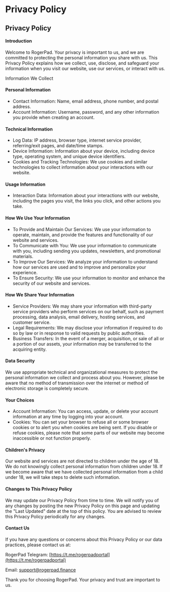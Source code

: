 # Privacy Policy

## Privacy Policy

#### Introduction

Welcome to RogerPad. Your privacy is important to us, and we are committed to protecting the personal information you share with us. This Privacy Policy explains how we collect, use, disclose, and safeguard your information when you visit our website, use our services, or interact with us.

Information We Collect

#### Personal Information

* Contact Information: Name, email address, phone number, and postal address.
* Account Information: Username, password, and any other information you provide when creating an account.

#### Technical Information

* Log Data: IP address, browser type, internet service provider, referring/exit pages, and date/time stamps.
* Device Information: Information about your device, including device type, operating system, and unique device identifiers.
* Cookies and Tracking Technologies: We use cookies and similar technologies to collect information about your interactions with our website.

#### Usage Information

* Interaction Data: Information about your interactions with our website, including the pages you visit, the links you click, and other actions you take.

#### How We Use Your Information

* To Provide and Maintain Our Services: We use your information to operate, maintain, and provide the features and functionality of our website and services.
* To Communicate with You: We use your information to communicate with you, including sending you updates, newsletters, and promotional materials.
* To Improve Our Services: We analyze your information to understand how our services are used and to improve and personalize your experience.
* To Ensure Security: We use your information to monitor and enhance the security of our website and services.

#### How We Share Your Information

* Service Providers: We may share your information with third-party service providers who perform services on our behalf, such as payment processing, data analysis, email delivery, hosting services, and customer service.
* Legal Requirements: We may disclose your information if required to do so by law or in response to valid requests by public authorities.
* Business Transfers: In the event of a merger, acquisition, or sale of all or a portion of our assets, your information may be transferred to the acquiring entity.

#### Data Security

We use appropriate technical and organizational measures to protect the personal information we collect and process about you. However, please be aware that no method of transmission over the internet or method of electronic storage is completely secure.

#### Your Choices

* Account Information: You can access, update, or delete your account information at any time by logging into your account.
* Cookies: You can set your browser to refuse all or some browser cookies or to alert you when cookies are being sent. If you disable or refuse cookies, please note that some parts of our website may become inaccessible or not function properly.

#### Children's Privacy

Our website and services are not directed to children under the age of 18. We do not knowingly collect personal information from children under 18. If we become aware that we have collected personal information from a child under 18, we will take steps to delete such information.

#### Changes to This Privacy Policy

We may update our Privacy Policy from time to time. We will notify you of any changes by posting the new Privacy Policy on this page and updating the "Last Updated" date at the top of this policy. You are advised to review this Privacy Policy periodically for any changes.

#### Contact Us

If you have any questions or concerns about this Privacy Policy or our data practices, please contact us at:

RogerPad Telegram:  [https://t.me/rogerpadportal](https://t.me/rogerpadportal)

Email: [support@rogerpad.finance](mailto:support@rogerpad.finance) &#x20;

Thank you for choosing RogerPad. Your privacy and trust are important to us.

